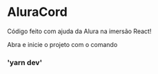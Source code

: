 <h1> AluraCord</h1>

Código feito com ajuda da Alura na imersão React!

Abra e inicie o projeto com o comando

### 'yarn dev'
